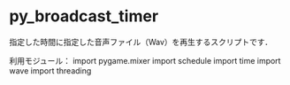 # py_broadcast_timer
指定した時間に指定した音声ファイル（Wav）を再生するスクリプトです．

利用モジュール：
import pygame.mixer
import schedule
import time
import wave
import threading



